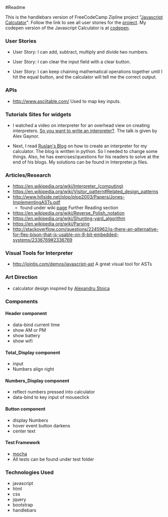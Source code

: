 ﻿#Readme

This is the handlebars version of FreeCodeCamp Zipline project "[Javascript Calculator](http://www.freecodecamp.com/challenges/build-a-javascript-calculator)". Follow the link
to see all user stories for the [project](http://www.freecodecamp.com/challenges/build-a-javascript-calculator). My codepen version of the Javascript Calculator is at [codepen](http://codepen.io/Reggie01/full/RWgQQB/).

### User Stories
* User Story: I can add, subtract, multiply and divide two numbers.

* User Story: I can clear the input field with a clear button.

* User Story: I can keep chaining mathematical operations together until I hit the equal button, and the calculator will tell me the correct output.

### APIs 
* http://www.asciitable.com/ Used to map key inputs.


### Tutorials Sites for widgets
* I watched a video on interpreter for an overhead view on creating interpreters. [So you want to write an interpreter?](https://www.youtube.com/watch?v=LCslqgM48D4).  The talk is given by Alex Gaynor.

* Next, I read [Ruslan's Blog](https://ruslanspivak.com/lsbasi-part1/) on how to create an interpreter for my calculator.
  The blog is written in python. So I needed to change some things. Also, he has exercises/questions for his readers to solve at the end of his blogs.
  My solutions can be found in Interpreter.js files.

  
### Articles/Research
 * https://en.wikipedia.org/wiki/Interpreter_(computing)
 * https://en.wikipedia.org/wiki/Visitor_pattern#Related_design_patterns
 * http://www.hillside.net/plop/plop2003/Papers/Jones-ImplementingASTs.pdf
   - found under wiki [page](https://en.wikipedia.org/wiki/Abstract_syntax_tree) Further Reading section
 * https://en.wikipedia.org/wiki/Reverse_Polish_notation
 * https://en.wikipedia.org/wiki/Shunting-yard_algorithm
 * https://en.wikipedia.org/wiki/Parsing
 * http://stackoverflow.com/questions/2245962/is-there-an-alternative-for-flex-bison-that-is-usable-on-8-bit-embedded-systems/2336769#2336769 
  
### Visual Tools for Interpreter 
* http://jointjs.com/demos/javascript-ast
  A great visual tool for ASTs
  
### Art Direction
* calculator design inspired by [Alexandru Stoica]( https://www.behance.net/gallery/10697005/Flat-Calculator )

### Components

#### Header component
* data-bind current time
* show AM or PM
* show battery 
* show wifi 
 
#### Total_Display component
* input 
* Numbers align right

#### Numbers_Display component
* reflect numbers pressed into calculator
* data-bind to key input of mouseclick

#### Button component
* display Numbers
* hover event button darkens
* center text

#### Test Framework
* [mocha](https://mochajs.org/)
* All tests can be found under test folder

### Technologies Used
* javascript
* html
* css
* jquery
* bootstrap
* handlebars